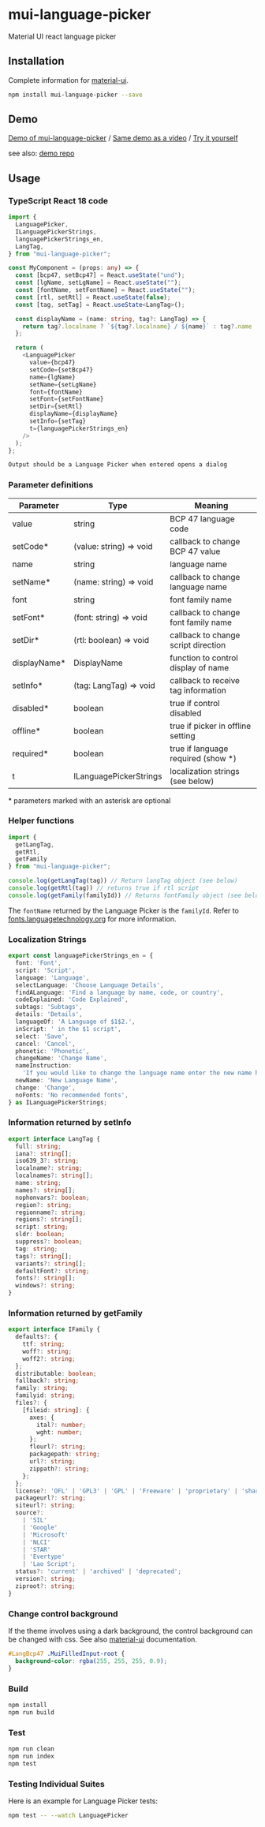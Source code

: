 # mui-language-picker

Material UI react language picker

## Installation

Complete information for [material-ui](https://mui.com/material-ui/).

```sh
npm install mui-language-picker --save
```

## Demo

[Demo of mui-language-picker](https://giphy.com/embed/5OkWd7aMlxOClWuF0J) / [Same demo as a video](https://youtu.be/aviV8aEaNOo) / [Try it yourself](http://mui-language-picker-demo.org.s3-website-us-east-1.amazonaws.com)

see also: [demo repo](https://github.com/sillsdev/mui-language-picker-demo)

## Usage

### TypeScript React 18 code

```typescript
import {
  LanguagePicker,
  ILanguagePickerStrings,
  languagePickerStrings_en,
  LangTag,
} from "mui-language-picker";

const MyComponent = (props: any) => {
  const [bcp47, setBcp47] = React.useState("und");
  const [lgName, setLgName] = React.useState("");
  const [fontName, setFontName] = React.useState("");
  const [rtl, setRtl] = React.useState(false);
  const [tag, setTag] = React.useState<LangTag>();

  const displayName = (name: string, tag?: LangTag) => {
    return tag?.localname ? `${tag?.localname} / ${name}` : tag?.name || name;
  };

  return (
    <LanguagePicker
      value={bcp47}
      setCode={setBcp47}
      name={lgName}
      setName={setLgName}
      font={fontName}
      setFont={setFontName}
      setDir={setRtl}
      displayName={displayName}
      setInfo={setTag}
      t={languagePickerStrings_en}
    />
  );
};
```

```sh
Output should be a Language Picker when entered opens a dialog
```

### Parameter definitions

| Parameter  | Type                    | Meaning                             |
| ---------- | ----------------------- | ----------------------------------- |
| value      | string                  | BCP 47 language code                |
| setCode\*  | (value: string) => void | callback to change BCP 47 value     |
| name       | string                  | language name                       |
| setName\*  | (name: string) => void  | callback to change language name    |
| font       | string                  | font family name                    |
| setFont\*  | (font: string) => void  | callback to change font family name |
| setDir\*   | (rtl: boolean) => void  | callback to change script direction |
| displayName\* | DisplayName          | function to control display of name |
| setInfo\*  | (tag: LangTag) => void  | callback to receive tag information |
| disabled\* | boolean                 | true if control disabled            |
| offline\*  | boolean                 | true if picker in offline setting   |
| required\* | boolean                 | true if language required (show *)  |
| t          | ILanguagePickerStrings  | localization strings (see below)    |

\* parameters marked with an asterisk are optional

### Helper functions

```typescript
import {
  getLangTag,
  getRtl,
  getFamily
} from "mui-language-picker";

console.log(getLangTag(tag)) // Return langTag object (see below)
console.log(getRtl(tag)) // returns true if rtl script
console.log(getFamily(familyId)) // Returns fontFamily object (see below)
```

The `fontName` returned by the Language Picker is the `familyId`. Refer to [fonts.languagetechnology.org](https://fonts.languagetechnology.org/) for more information.

### Localization Strings

```typescript
export const languagePickerStrings_en = {
  font: 'Font',
  script: 'Script',
  language: 'Language',
  selectLanguage: 'Choose Language Details',
  findALanguage: 'Find a language by name, code, or country',
  codeExplained: 'Code Explained',
  subtags: 'Subtags',
  details: 'Details',
  languageOf: 'A Language of $1$2.',
  inScript: ' in the $1 script',
  select: 'Save',
  cancel: 'Cancel',
  phonetic: 'Phonetic',
  changeName: 'Change Name',
  nameInstruction:
    'If you would like to change the language name enter the new name here.',
  newName: 'New Language Name',
  change: 'Change',
  noFonts: 'No recommended fonts',
} as ILanguagePickerStrings;
```

### Information returned by setInfo

```typescript
export interface LangTag {
  full: string;
  iana?: string[];
  iso639_3?: string;
  localname?: string;
  localnames?: string[];
  name: string;
  names?: string[];
  nophonvars?: boolean;
  region?: string;
  regionname?: string;
  regions?: string[];
  script: string;
  sldr: boolean;
  suppress?: boolean;
  tag: string;
  tags?: string[];
  variants?: string[];
  defaultFont?: string;
  fonts?: string[];
  windows?: string;
}
```

### Information returned by getFamily

```typescript
export interface IFamily {
  defaults?: {
    ttf: string;
    woff?: string;
    woff2?: string;
  };
  distributable: boolean;
  fallback?: string;
  family: string;
  familyid: string;
  files?: {
    [fileid: string]: {
      axes: {
        ital?: number;
        wght: number;
      };
      flourl?: string;
      packagepath: string;
      url?: string;
      zippath?: string;
    };
  };
  license?: 'OFL' | 'GPL3' | 'GPL' | 'Freeware' | 'proprietary' | 'shareware';
  packageurl?: string;
  siteurl?: string;
  source?:
    | 'SIL'
    | 'Google'
    | 'Microsoft'
    | 'NLCI'
    | 'STAR'
    | 'Evertype'
    | 'Lao Script';
  status?: 'current' | 'archived' | 'deprecated';
  version?: string;
  ziproot?: string;
}
```

### Change control background

If the theme involves using a dark background, the control background can be changed with css. See also [material-ui](https://mui.com/) documentation.

```css
#LangBcp47 .MuiFilledInput-root {
  background-color: rgba(255, 255, 255, 0.9);
}
```

### Build

```sh
npm install
npm run build
```

### Test

```sh
npm run clean
npm run index
npm test
```

### Testing Individual Suites

Here is an example for Language Picker tests:

```sh
npm test -- --watch LanguagePicker
```
